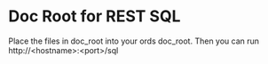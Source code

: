 # Doc Root for REST SQL
Place the files in doc_root into your ords doc_root.
Then you can run http://\<hostname\>:\<port\>/sql
